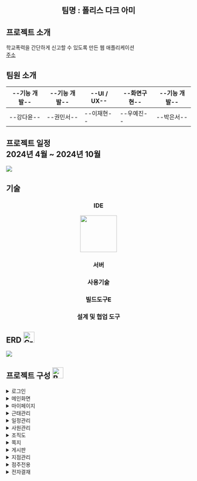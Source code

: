 <div align="center">
<h2>팀명 : 폴리스 다크 아미 </h2>
</div>

## 프로젝트 소개

학교폭력을 간단하게 신고할 수 있도록 만든 웹 애플리케이션 <br>
<a href="http://teacherdev09.kro.kr:9999/creativeschool">주소</a>


##  팀원 소개

|--기능 개발--|--기능 개발--|--UI / UX--|--화면구현--|--기능 개발--|
|----|----|----|----|----|
|--강다윤--|--권민서--|--이재현--|--우예진--|--박은서--|

##  프로젝트 일정 <br> 2024년 4월 ~ 2024년 10월

<div style="width: 100%; margin: 0 auto;">
  <img src="https://dayoon07.github.io/static-page-test/img/project.png">
</div>

##  기술

<div align="center">

<h3 style="text-align: center">IDE</h3>
<img src="https://encrypted-tbn0.gstatic.com/images?q=tbn:ANd9GcRRtQyXi1necbFlJOetK3_3MHaLeHDGZ-C3pw&s" width="100" height="100">
<h3 style="text-align: center">서버</h3>
<h3 style="text-align: center">사용기술</h3>
<h3 style="text-align: center">빌드도구E</h3>
<h3 style="text-align: center">설계 및 협업 도구</h3>

</div>

##  ERD <img src="https://raw.githubusercontent.com/Tarikul-Islam-Anik/Animated-Fluent-Emojis/master/Emojis/Objects/Crayon.png" alt="Crayon" width="30" height="30" />

<picture>
<img src="https://github.com/jjiyeong/-Saerok_final/assets/148295633/d796eb63-eac7-4761-abec-1c466401243a"/> 
</picture>

##  프로젝트 구성 <img src="https://raw.githubusercontent.com/Tarikul-Islam-Anik/Animated-Fluent-Emojis/master/Emojis/Objects/Bookmark%20Tabs.png" alt="Bookmark Tabs" width="30" height="30" />

<details>
<summary>로그인 </summary>

* ##### ID/PW기반 spring-security를 이용한 인증, 권한 설정
* ##### security remember-me를 사용하여 로그인 상태 유지 가능

</details>

<details>
<summary>메인화면 </summary>

* ##### 출/퇴근버튼, 게시판, 전자결재, 일정, 매출추이 그래프 화면에 출력
  
</details>

<details>
<summary>마이페이지</summary>

* ##### ajax 통신을 이용한 데이터 변경처리
* ##### 주소 API 사용하여 주소 출력

</details>

<details>
<summary>근태관리 <!--<img src="https://raw.githubusercontent.com/Tarikul-Islam-Anik/Animated-Fluent-Emojis/master/Emojis/Travel%20and%20places/Alarm%20Clock.png" alt="Alarm Clock" width="25" height="25" />-->
</summary>
  
* ##### 출/퇴근 버튼 누르면 화면에 시간 출력
* ##### 저장된 출/퇴근 시간 날짜별로 확인 가능
* ##### 하루 근무 누적 시간 계산

</details>

<details>
<summary>일정관리</summary>
  
* ##### 날짜를 누르면 개인/부서 일정 등록 가능
* ##### 개인/부서 일정 구분되어 출력
  
</details>

<details>
<summary>사원관리</summary>

* ##### 사원 등록
  * ###### 프로필 사진 업로드
  * ###### 사원 정보 입력 후 사원 등록 가능
* ##### 사원 조회
  * ###### 전체사원 정보 List로 출력
  * ###### 사원 정보 수정 화면 모달창으로 출력
* ##### 사원 수정
  * ###### 분기처리하여 script로 권한을 나누어 인사팀 부장에게만 수정 및 삭제버튼 출력
  * ###### ajax 사용하여 사원 정보 수정 및 삭제 구현
  
</details>

<details>
<summary>조직도</summary>

* ##### DB에 저장된 팀별 List 출력
  
</details>
  
<details>
<summary>쪽지</summary>
  
* ##### 쪽지 보내기
  * ###### 사용자가 key를 누를 때마다 keydown 이벤트를 감지하여 사원 조회 가능
  * ###### 쪽지 작성 시, 이를 서버 또는 데이터베이스에 전송
* ##### 받은 쪽지함 / 보낸 쪽지함
  * ###### 사용자가 전송 또는 수신한 쪽지들의 목록을 보여줌
  * ###### 쪽지의 발신자, 내용, 보낸 시간, 수신확인의 정보를 표시
* ##### 휴지통
  * ###### 사용자가 삭제한 쪽지 보관
  * ###### 필요한 경우, 휴지통을 비우거나 삭제된 쪽지를 복구하는 기능을 제공
</details>

<details>
<summary>게시판</summary>

* ##### 게시글 작성
  * ###### CKEditor를 사용하여 사용자가 게시글을 작성
  * ###### 게시글의 제목, 내용, 그림 등을 포함하여 원하는 형식으로 게시글을 작성 가능
  * ###### 필요한 경우, 게시글에 태그를 추가하거나 파일을 첨부할 수 있는 기능을 제공
  
* ##### 게시글 목록 조회
  * ###### 게시판에 작성된 게시글들의 목록을 표시
  * ###### 게시글의 제목, 작성자, 작성일 등의 정보를 표시하여 사용자가 쉽게 확인할 수 있도록 함

* ##### 게시글 삭제
  * ###### 게시판에 작성된 게시글을 삭제할 수 있는 기능을 제공
  * ###### 사용자가 게시글을 선택하고 삭제 버튼을 클릭하면 해당 게시글을 삭제할 수 있도록 함
</details>

<details>
  <summary>지점관리</summary>
  
* ##### 전 지점의 매출 확인 및 관리 가능
* ##### 매출현황
  * ###### 일/월/연간 매출 확인 가능
  * ###### 매출 추이를 그래프와 바 차트로 표현
  * ###### 월간 지점별 매출 비교/정렬 기능
* ##### 지점별매출
  * ###### 지점별 일/월/연간 매출 확인 가능
  * ###### 검색 및 정렬 기능 제공
  * ###### 지점별 일별 매출 확인 가능
* ##### 발주목록
  * ###### 발주 상태 확인 및 승인/반려 처리 가능
  * ###### 발주 승인 시 재고 증가 처리
* ##### 지점조회
  * ###### 지점 정보 확인 및 추가/수정/삭제 기능 제공
  
</details>

<details><summary>점주전용</summary>
  
* ##### 자신의 지점 매출 확인 및 관리 가능
* #####  매출관리
  * ###### 일/월간/연간 매출 확인 가능
  * ###### 카테고리별 매출 분석 차트 제공
  * ###### 일별 매출 확인 및 매출 등록 기능 제공
* #####  재고관리
  * ###### 재고 목록 확인 및 품목 검색 기능 제공
* #####  발주신청
  * ###### 발주 취소 기능 제공
  * ###### 본사 및 자신의 발주 목록에서 확인 가능
* #####  발주목록
  * ###### 발주 목록 및 상태 확인 가능
  * ###### 발주 취소 기능 제공
  
</details>

<details>
<summary>전자결재</summary>

* ##### 전체문서함
  * ###### 전체결재 문서, 결재진행중 문서, 결재완료 문서 메뉴로 나누어 출력
* ##### 내 문서함
  * ###### 내가 작성한 결재, 내가 결재할 문서, 결재 완료한 문서 리스트로 출력 및 진행 상태 확인 가능
* ##### 결재 양식
  * ###### 품의서, 휴가신청서, 지출결의서 양식 제공 및 등록 가능
* #####  결재선 등록 (승인자 추가)
* ##### 결재 진행
  * ###### 최초, 중간, 최종 승인자 순서로 결재 구현
  * ###### 승인 및 반려로 구분 (반려 사유 입력창 생성 후 처리 구현)
  
</details>

